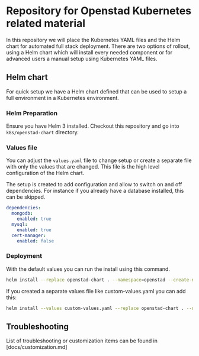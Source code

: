 # Repository for Openstad Kubernetes related material

In this repository we will place the Kubernetes YAML files and the Helm chart for automated full stack deployment.
There are two options of rollout, using a Helm chart which will install every needed component or for advanced users a manual setup using Kubernetes YAML files.

## Helm chart

For quick setup we have a Helm chart defined that can be used to setup a full environment in a Kubernetes environment.

### Helm Preparation

Ensure you have Helm 3 installed.
Checkout this repository and go into `k8s/openstad-chart` directory.

### Values file

You can adjust the `values.yaml` file to change setup or create a separate file with only the values that are changed.
This file is the high level configuration of the Helm chart.

The setup is created to add configuration and allow to switch on and off dependencies.
For instance if you already have a database installed, this can be skipped.

```yaml
dependencies:
  mongodb: 
    enabled: true
  mysql: 
    enabled: true
  cert-manager: 
    enabled: false
```

### Deployment

With the default values you can run the install using this command.

```bash
helm install --replace openstad-chart . --namespace=openstad --create-namespace 
```

If you created a separate values file like custom-values.yaml you can add this:

```bash
helm install --values custom-values.yaml --replace openstad-chart . --namespace=openstad --create-namespace 
```

## Troubleshooting

List of troubleshooting or customization items can be found in [docs/customization.md]

